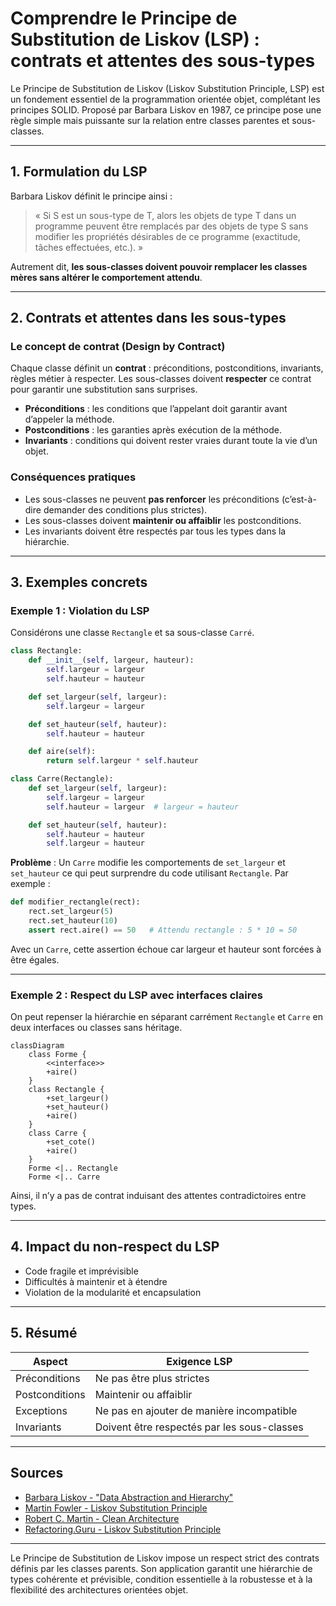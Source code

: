 # Comprendre le Principe de Substitution de Liskov (LSP) : contrats et attentes des sous-types

Le Principe de Substitution de Liskov (Liskov Substitution Principle, LSP) est un fondement essentiel de la programmation orientée objet, complétant les principes SOLID. Proposé par Barbara Liskov en 1987, ce principe pose une règle simple mais puissante sur la relation entre classes parentes et sous-classes.

---

## 1. Formulation du LSP

Barbara Liskov définit le principe ainsi :

> « Si S est un sous-type de T, alors les objets de type T dans un programme peuvent être remplacés par des objets de type S sans modifier les propriétés désirables de ce programme (exactitude, tâches effectuées, etc.). »

Autrement dit, **les sous-classes doivent pouvoir remplacer les classes mères sans altérer le comportement attendu**.

---

## 2. Contrats et attentes dans les sous-types

### Le concept de contrat (Design by Contract)

Chaque classe définit un **contrat** : préconditions, postconditions, invariants, règles métier à respecter. Les sous-classes doivent **respecter** ce contrat pour garantir une substitution sans surprises.

- **Préconditions** : les conditions que l’appelant doit garantir avant d’appeler la méthode.
- **Postconditions** : les garanties après exécution de la méthode.
- **Invariants** : conditions qui doivent rester vraies durant toute la vie d’un objet.

### Conséquences pratiques

- Les sous-classes ne peuvent **pas renforcer** les préconditions (c’est-à-dire demander des conditions plus strictes).
- Les sous-classes doivent **maintenir ou affaiblir** les postconditions.
- Les invariants doivent être respectés par tous les types dans la hiérarchie.

---

## 3. Exemples concrets

### Exemple 1 : Violation du LSP

Considérons une classe `Rectangle` et sa sous-classe `Carré`.

```python
class Rectangle:
    def __init__(self, largeur, hauteur):
        self.largeur = largeur
        self.hauteur = hauteur

    def set_largeur(self, largeur):
        self.largeur = largeur

    def set_hauteur(self, hauteur):
        self.hauteur = hauteur

    def aire(self):
        return self.largeur * self.hauteur

class Carre(Rectangle):
    def set_largeur(self, largeur):
        self.largeur = largeur
        self.hauteur = largeur  # largeur = hauteur

    def set_hauteur(self, hauteur):
        self.hauteur = hauteur
        self.largeur = hauteur
```

**Problème** : Un `Carre` modifie les comportements de `set_largeur` et `set_hauteur` ce qui peut surprendre du code utilisant `Rectangle`. Par exemple :

```python
def modifier_rectangle(rect):
    rect.set_largeur(5)
    rect.set_hauteur(10)
    assert rect.aire() == 50   # Attendu rectangle : 5 * 10 = 50
```

Avec un `Carre`, cette assertion échoue car largeur et hauteur sont forcées à être égales.

---

### Exemple 2 : Respect du LSP avec interfaces claires

On peut repenser la hiérarchie en séparant carrément `Rectangle` et `Carre` en deux interfaces ou classes sans héritage.

```mermaid
classDiagram
    class Forme {
        <<interface>>
        +aire()
    }
    class Rectangle {
        +set_largeur()
        +set_hauteur()
        +aire()
    }
    class Carre {
        +set_cote()
        +aire()
    }
    Forme <|.. Rectangle
    Forme <|.. Carre
```

Ainsi, il n’y a pas de contrat induisant des attentes contradictoires entre types.

---

## 4. Impact du non-respect du LSP

- Code fragile et imprévisible
- Difficultés à maintenir et à étendre
- Violation de la modularité et encapsulation

---

## 5. Résumé

| Aspect            | Exigence LSP                          |
|-------------------|-------------------------------------|
| Préconditions     | Ne pas être plus strictes            |
| Postconditions    | Maintenir ou affaiblir               |
| Exceptions        | Ne pas en ajouter de manière incompatible |
| Invariants        | Doivent être respectés par les sous-classes |

---

## Sources

- [Barbara Liskov - "Data Abstraction and Hierarchy"](https://web.stanford.edu/class/archive/cs/cs145/cs145.1128/readings/lsp.pdf)
- [Martin Fowler - Liskov Substitution Principle](https://martinfowler.com/bliki/LiskovSubstitutionPrinciple.html)
- [Robert C. Martin - Clean Architecture](https://8thlight.com/blog/uncle-bob/2012/08/13/the-clean-architecture.html)
- [Refactoring.Guru - Liskov Substitution Principle](https://refactoring.guru/design-patterns/liskov-substitution-principle)

---

Le Principe de Substitution de Liskov impose un respect strict des contrats définis par les classes parents. Son application garantit une hiérarchie de types cohérente et prévisible, condition essentielle à la robustesse et à la flexibilité des architectures orientées objet.